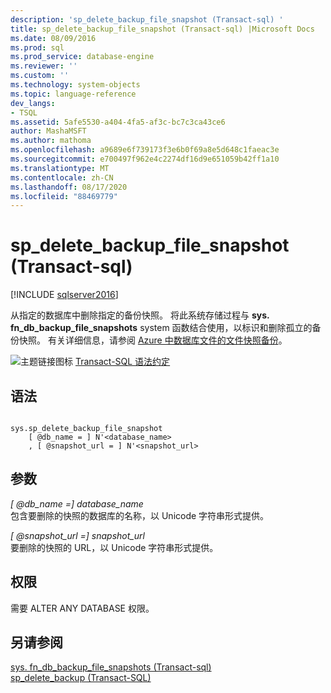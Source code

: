 ```yaml
---
description: 'sp_delete_backup_file_snapshot (Transact-sql) '
title: sp_delete_backup_file_snapshot (Transact-sql) |Microsoft Docs
ms.date: 08/09/2016
ms.prod: sql
ms.prod_service: database-engine
ms.reviewer: ''
ms.custom: ''
ms.technology: system-objects
ms.topic: language-reference
dev_langs:
- TSQL
ms.assetid: 5afe5530-a404-4fa5-af3c-bc7c3ca43ce6
author: MashaMSFT
ms.author: mathoma
ms.openlocfilehash: a9689e6f739173f3e6b0f69a8e5d648c1faeac3e
ms.sourcegitcommit: e700497f962e4c2274df16d9e651059b42ff1a10
ms.translationtype: MT
ms.contentlocale: zh-CN
ms.lasthandoff: 08/17/2020
ms.locfileid: "88469779"
---
```

# <a name="sp_delete_backup_file_snapshot-transact-sql"></a>sp_delete_backup_file_snapshot (Transact-sql) 
[!INCLUDE [sqlserver2016](../../includes/applies-to-version/sqlserver2016.md)]

  从指定的数据库中删除指定的备份快照。 将此系统存储过程与 **sys. fn_db_backup_file_snapshots** system 函数结合使用，以标识和删除孤立的备份快照。 有关详细信息，请参阅 [Azure 中数据库文件的文件快照备份](../../relational-databases/backup-restore/file-snapshot-backups-for-database-files-in-azure.md)。  

  
 ![主题链接图标](../../database-engine/configure-windows/media/topic-link.gif "“主题链接”图标") [Transact-SQL 语法约定](../../t-sql/language-elements/transact-sql-syntax-conventions-transact-sql.md)  
  
## <a name="syntax"></a>语法  
  
```  
  
sys.sp_delete_backup_file_snapshot  
    [ @db_name = ] N'<database_name>  
    , [ @snapshot_url = ] N'<snapshot_url>  
```  
  
## <a name="arguments"></a>参数  
 *[ @db_name =] database_name*  
 包含要删除的快照的数据库的名称，以 Unicode 字符串形式提供。  
  
 *[ @snapshot_url =] snapshot_url*  
 要删除的快照的 URL，以 Unicode 字符串形式提供。  
  
## <a name="permissions"></a>权限  
 需要 ALTER ANY DATABASE 权限。  
  
## <a name="see-also"></a>另请参阅  
 [sys. fn_db_backup_file_snapshots &#40;Transact-sql&#41;](../../relational-databases/system-functions/sys-fn-db-backup-file-snapshots-transact-sql.md)   
 [sp_delete_backup (Transact-SQL)](../../relational-databases/system-stored-procedures/snapshot-backup-sp-delete-backup.md)  
  
  
